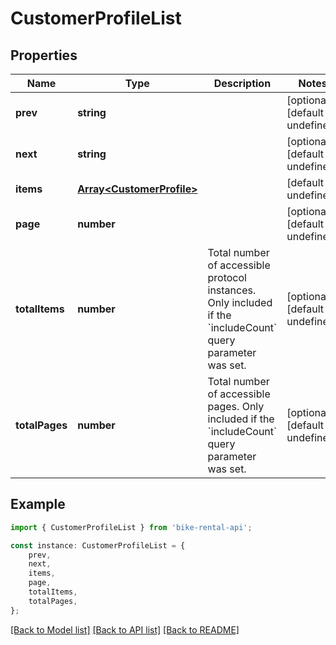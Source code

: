 # CustomerProfileList


## Properties

Name | Type | Description | Notes
------------ | ------------- | ------------- | -------------
**prev** | **string** |  | [optional] [default to undefined]
**next** | **string** |  | [optional] [default to undefined]
**items** | [**Array&lt;CustomerProfile&gt;**](CustomerProfile.md) |  | [default to undefined]
**page** | **number** |  | [optional] [default to undefined]
**totalItems** | **number** | Total number of accessible protocol instances. Only included if the &#x60;includeCount&#x60; query parameter was set. | [optional] [default to undefined]
**totalPages** | **number** | Total number of accessible pages. Only included if the &#x60;includeCount&#x60; query parameter was set. | [optional] [default to undefined]

## Example

```typescript
import { CustomerProfileList } from 'bike-rental-api';

const instance: CustomerProfileList = {
    prev,
    next,
    items,
    page,
    totalItems,
    totalPages,
};
```

[[Back to Model list]](../README.md#documentation-for-models) [[Back to API list]](../README.md#documentation-for-api-endpoints) [[Back to README]](../README.md)

